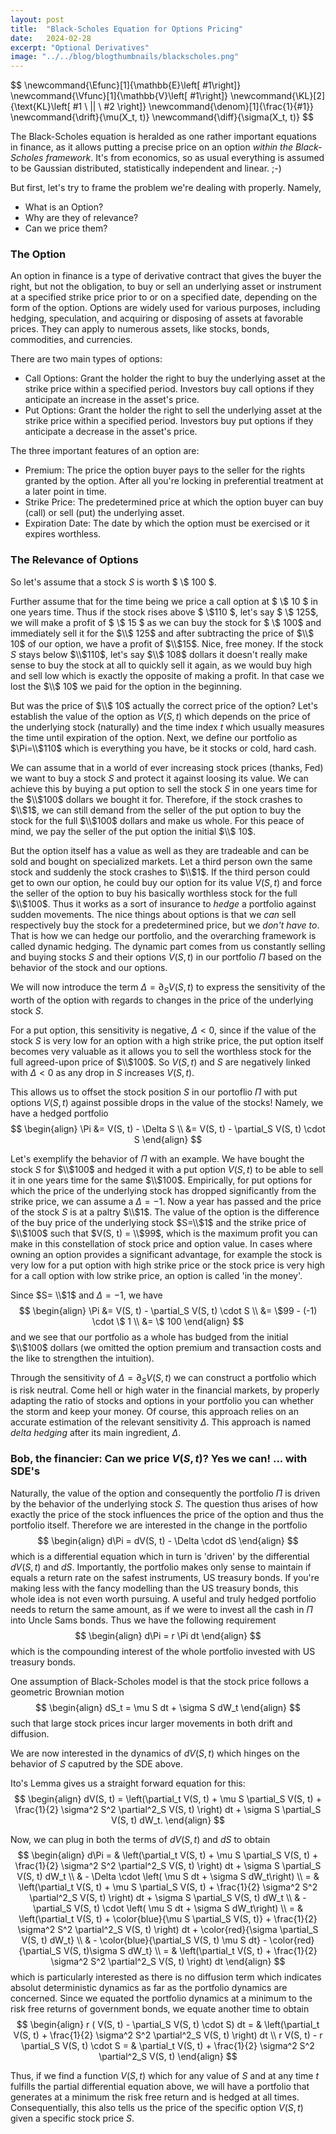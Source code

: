 ```yaml
---
layout: post
title:  "Black-Scholes Equation for Options Pricing"
date:   2024-02-28
excerpt: "Optional Derivatives"
image: "../../blog/blogthumbnails/blackscholes.png"
---
```

<head>
<!-- <script type="text/x-mathjax-config">  -->
  <!-- MathJax.Hub.Config({ TeX: { equationNumbers: { autoNumber: "all" } } }); </script> -->
<!-- uncomment two lines above and remove the html css to svg lines -->
<script type="text/x-mathjax-config">
  MathJax.Hub.Config({
    TeX: { equationNumbers: { autoNumber: "all" } },
    tex2jax: {
      skipTags: ['script', 'noscript', 'style', 'textarea', 'pre'],
      inlineMath: [ ['$','$'], ["\\(","\\)"] ],
      displayMath: [['$$','$$'], ['\[' , '\]'], ['\\[', '\\]']],
      processEscapes: true
    },
    "HTML-CSS": { linebreaks: { automatic: true } },
    CommonHTML: { linebreaks: { automatic: true } },
    SVG: { linebreaks: { automatic: true } }
    });
</script>
<script type="text/javascript" async
  src="https://cdnjs.cloudflare.com/ajax/libs/mathjax/2.7.7/MathJax.js?config=TeX-MML-AM_CHTML">
</script>
</head>
$$
\newcommand{\Efunc}[1]{\mathbb{E}\left[ #1\right]}
\newcommand{\Vfunc}[1]{\mathbb{V}\left[ #1\right]}
\newcommand{\KL}[2]{\text{KL}\left[ #1 \ || \ #2 \right]}
\newcommand{\denom}[1]{\frac{1}{#1}}
\newcommand{\drift}{\mu(X_t, t)}
\newcommand{\diff}{\sigma(X_t, t)}
$$

The Black-Scholes equation is heralded as one rather important equations in finance, as it allows putting a precise price on an option *within the Black-Scholes framework*.
It's from economics, so as usual everything is assumed to be Gaussian distributed, statistically independent and linear. ;-) 

But first, let's try to frame the problem we're dealing with properly.
Namely,
- What is an Option?
- Why are they of relevance?
- Can we price them?
  

### The Option

An option in finance is a type of derivative contract that gives the buyer the right, but not the obligation, to buy or sell an underlying asset or instrument at a specified strike price prior to or on a specified date, depending on the form of the option. 
Options are widely used for various purposes, including hedging, speculation, and acquiring or disposing of assets at favorable prices. They can apply to numerous assets, like stocks, bonds, commodities, and currencies.

There are two main types of options:
- Call Options: Grant the holder the right to buy the underlying asset at the strike price within a specified period. Investors buy call options if they anticipate an increase in the asset's price.
- Put Options: Grant the holder the right to sell the underlying asset at the strike price within a specified period. Investors buy put options if they anticipate a decrease in the asset's price.

The three important features of an option are:
- Premium: The price the option buyer pays to the seller for the rights granted by the option. After all you're locking in preferential treatment at a later point in time.
- Strike Price: The predetermined price at which the option buyer can buy (call) or sell (put) the underlying asset.
- Expiration Date: The date by which the option must be exercised or it expires worthless.

### The Relevance of Options

So let's assume that a stock $S$ is worth $ \\$ 100 $.

Further assume that for the time being we price a call option at $ \\$ 10 $ in one years time.
Thus if the stock rises above $ \\$110 $, let's say $ \\$ 125$, we will make a profit of $ \\$ 15 $ as we can buy the stock for $ \\$ 100$ and immediately sell it for the $\\$ 125$ and after subtracting the price of $\\$ 10$ of our option, we have a profit of $\\$15$. Nice, free money.
If the stock $S$ stays below $\\$110$, let's say $\\$ 108$ dollars it doesn't really make sense to buy the stock at all to quickly sell it again, as we would buy high and sell low which is exactly the opposite of making a profit. In that case we lost the $\\$ 10$ we paid for the option in the beginning.

But was the price of $\\$ 10$ actually the correct price of the option?
Let's establish the value of the option as $V(S, t)$ which depends on the price of the underlying stock (naturally) and the time index $t$ which usually measures the time until expiration of the option.
Next, we define our portfolio as $\Pi=\\$110$ which is everything you have, be it stocks or cold, hard cash.

We can assume that in a world of ever increasing stock prices (thanks, Fed) we want to buy a stock $S$ and protect it against loosing its value.
We can achieve this by buying a put option to sell the stock $S$ in one years time for the $\\$100$ dollars we bought it for.
Therefore, if the stock crashes to $\\$1$, we can still demand from the seller of the put option to buy the stock for the full $\\$100$ dollars and make us whole.
For this peace of mind, we pay the seller of the put option the initial $\\$ 10$.

But the option itself has a value as well as they are tradeable and can be sold and bought on specialized markets.
Let a third person own the same stock and suddenly the stock crashes to $\\$1$.
If the third person could get to own our option, he could buy our option for its value $V(S, t)$ and force the seller of the option to buy his basically worthless stock for the full $\\$100$.
Thus it works as a sort of insurance to *hedge* a portfolio against sudden movements.
The nice things about options is that we *can* sell respectively buy the stock for a predetermined price, but we *don't have to*.
That is how we can hedge our portfolio, and the overarching framework is called dynamic hedging.
The dynamic part comes from us constantly selling and buying stocks $S$ and their options $V(S, t)$ in our portfolio $\Pi$ based on the behavior of the stock and our options.

We will now introduce the term $\Delta = \partial_S V(S, t)$ to express the sensitivity of the worth of the option with regards to changes in the price of the underlying stock $S$.

For a put option, this sensitivity is negative, $\Delta < 0$, since if the value of the stock $S$ is very low for an option with a high strike price, the put option itself becomes very valuable as it allows you to sell the worthless stock for the full agreed-upon price of $\\$100$.
So $V(S, t)$ and $S$ are negatively linked with $\Delta < 0$ as any drop in $S$ increases $V(S, t)$.

This allows us to offset the stock position $S$ in our portoflio $\Pi$ with put options $V(S, t)$ against possible drops in the value of the stocks!
Namely, we have a hedged portfolio
$$
\begin{align}
\Pi 	&= V(S, t) - \Delta S \\
	&= V(S, t) - \partial_S V(S, t) \cdot S
\end{align}
$$

Let's exemplify the behavior of $\Pi$ with an example.
We have bought the stock $S$ for $\\$100$ and hedged it with a put option $V(S, t)$ to be able to sell it in one years time for the same $\\$100$.
Empirically, for put options for which the price of the underlying stock has dropped significantly from the strike price, we can assume a $\Delta=-1$.
Now a year has passed and the price of the stock $S$ is at a paltry $\\$1$.
The value of the option is the difference of the buy price of the underlying stock $S=\\$1$ and the strike price of $\\$100$ such that $V(S, t) = \\$99$, which is the maximum profit you can make in this constellation of stock price and option value.
In cases where owning an option provides a significant advantage, for example the stock is very low for a put option with high strike price or the stock price is very high for a call option with low strike price, an option is called 'in the money'.

Since $S= \\$1$ and $\Delta=-1$, we have
$$
\begin{align}
\Pi 
&= V(S, t) - \partial_S V(S, t) \cdot S \\
&= \$99 - (-1) \cdot \$ 1 \\
&= \$ 100
\end{align}
$$
and we see that our portfolio as a whole has budged from the initial $\\$100$ dollars (we omitted the option premium and transaction costs and the like to strengthen the intuition).

Through the sensitivity of $\Delta = \partial_S V(S, t)$ we can construct a portfolio which is risk neutral.
Come hell or high water in the financial markets, by properly adapting the ratio of stocks and options in your portfolio you can whether the storm and keep your money.
Of course, this approach relies on an accurate estimation of the relevant sensitivity $\Delta$.
This approach is named *delta hedging* after its main ingredient, $\Delta$.

### Bob, the financier: Can we price $V(S, t)$? Yes we can! ... with SDE's

Naturally, the value of the option and consequently the portfolio $\Pi$ is driven by the behavior of the underlying stock $S$.
The question thus arises of how exactly the price of the stock influences the price of the option and thus the portfolio itself.
Therefore we are interested in the change in the portfolio
$$
\begin{align}
d\Pi = dV(S, t) - \Delta \cdot dS
\end{align}
$$
which is a differential equation which in turn is 'driven' by the differential $dV(S, t)$ and $dS$.
Importantly, the portfolio makes only sense to maintain if equals a return rate on the safest instruments, US treasury bonds.
If you're making less with the fancy modelling than the US treasury bonds, this whole idea is not even worth pursuing.
A useful and truly hedged portfolio needs to return the same amount, as if we were to invest all the cash in $\Pi$ into Uncle Sams bonds.
Thus we have the following requirement
$$
\begin{align}
d\Pi = r \Pi dt
\end{align}
$$
which is the compounding interest of the whole portfolio invested with US treasury bonds.

One assumption of Black-Scholes model is that the stock price follows a geometric Brownian motion
$$
\begin{align}
dS_t = \mu S dt + \sigma S dW_t
\end{align}
$$
such that large stock prices incur larger movements in both drift and diffusion.

We are now interested in the dynamics of $dV(S, t)$ which hinges on the behavior of $S$ caputred by the SDE above.

Ito's Lemma gives us a straight forward equation for this:
$$
\begin{align}
dV(S, t) = \left(\partial_t V(S, t) + \mu S \partial_S V(S, t) + \frac{1}{2} \sigma^2 S^2 \partial^2_S V(S, t) \right) dt + \sigma S \partial_S V(S, t) dW_t.
\end{align}
$$

Now, we can plug in both the terms of $dV(S, t)$ and $dS$ to obtain
$$
\begin{align}
d\Pi = & \left(\partial_t V(S, t) + \mu S \partial_S V(S, t) + \frac{1}{2} \sigma^2 S^2 \partial^2_S V(S, t) \right) dt + \sigma S \partial_S V(S, t) dW_t \\
& - \Delta \cdot \left( \mu S dt + \sigma S dW_t\right) \\
= & \left(\partial_t V(S, t) + \mu S \partial_S V(S, t) + \frac{1}{2} \sigma^2 S^2 \partial^2_S V(S, t) \right) dt + \sigma S \partial_S V(S, t) dW_t \\
& - \partial_S V(S, t) \cdot \left( \mu S dt + \sigma S dW_t\right) \\
= & \left(\partial_t V(S, t) + \color{blue}{\mu S \partial_S V(S, t)} + \frac{1}{2} \sigma^2 S^2 \partial^2_S V(S, t) \right) dt + \color{red}{\sigma \partial_S V(S, t) dW_t} \\
& - \color{blue}{\partial_S V(S, t) \mu S dt} - \color{red}{\partial_S V(S, t)\sigma S dW_t} \\
= & \left(\partial_t V(S, t) + \frac{1}{2} \sigma^2 S^2 \partial^2_S V(S, t) \right) dt
\end{align}
$$
which is particularly interested as there is no diffusion term which indicates absolut deterministic dynamics as far as the portfolio dynamics are concerned.
Since we equated the portfolio dynamics at a minimum to the risk free returns of government bonds, we equate another time to obtain
$$
\begin{align}
r ( V(S, t) - \partial_S V(S, t) \cdot S) dt
= & \left(\partial_t V(S, t) + \frac{1}{2} \sigma^2 S^2 \partial^2_S V(S, t) \right) dt \\
r V(S, t) - r \partial_S V(S, t) \cdot S
= & \partial_t V(S, t) + \frac{1}{2} \sigma^2 S^2 \partial^2_S V(S, t)
\end{align}
$$

Thus, if we find a function $V(S, t)$ which for any value of $S$ and at any time $t$ fulfills the partial differential equation above, we will have a portfolio that generates at a minimum the risk free return and is hedged at all times.
Consequentially, this also tells us the price of the specific option $V(S, t)$ given a specific stock price $S$.